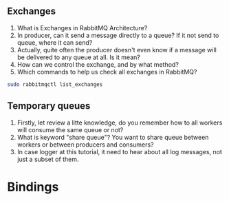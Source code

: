 ## Exchanges
1. What is Exchanges in RabbitMQ Architecture?
2. In producer, can it send a message directly to a queue? If it not send to queue, where it can send?
3. Actually, quite often the producer doesn't even know if a message will be delivered to any queue at all. Is it mean?
4. How can we control the exchange, and by what method?
5. Which commands to help us check all exchanges in RabbitMQ?
```bash
sudo rabbitmqctl list_exchanges
```

## Temporary queues
1. Firstly, let review a litte knowledge, do you remember how to all workers will consume the same queue or not?
2. What is keyword "share queue"? You want to share queue between workers or between producers and consumers?
3. In case logger at this tutorial, it need to hear about all log messages, not just a subset of them.

# Bindings
